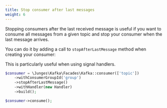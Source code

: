 ```yaml
---
title: Stop consumer after last messages
weight: 6
---
```


Stopping consumers after the last received message is useful if you want to consume all messages from a given
topic and stop your consumer when the last message arrives.

You can do it by adding a call to `stopAfterLastMessage` method when creating your consumer:

This is particularly useful when using signal handlers.

```php
$consumer = \Junges\Kafka\Facades\Kafka::consumer(['topic'])
    ->withConsumerGroupId('group')
    ->stopAfterLastMessage()
    ->withHandler(new Handler)
    ->build();

$consumer->consume();
```